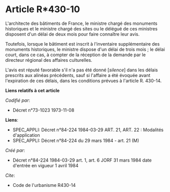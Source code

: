 # Article R*430-10

L'architecte des bâtiments de France, le ministre chargé des monuments historiques et le ministre chargé  des sites ou le
délégué de ces ministres disposent d'un délai de deux mois pour faire connaître leur avis.

Toutefois, lorsque le bâtiment est inscrit à l'inventaire supplémentaire des monuments historiques, le ministre dispose d'un
délai de trois mois ; le délai court, dans ce cas, à compter de la réception de la demande par le directeur régional des
affaires culturelles.

L'avis est réputé favorable s'il n'a pas été donné [*silence*] dans les délais prescrits aux alinéas précédents, sauf si
l'affaire a été évoquée avant l'expiration de ces délais, dans les conditions prévues à l'article R. 430-14.

**Liens relatifs à cet article**

_Codifié par_:

  - Décret n°73-1023 1973-11-08

**Liens**:

  - SPEC_APPLI: Décret n°84-224 1984-03-29 ART. 21, ART. 22 : Modalités d'application
  - SPEC_APPLI: Décret n°84-224 du 29 mars 1984 - art. 21 (M)

_Créé par_:

  - Décret n°84-224 1984-03-29 art. 1, art. 6 JORF 31 mars 1984 date d'entrée en vigueur 1 avril 1984

_Cite_:

  - Code de l'urbanisme R430-14
